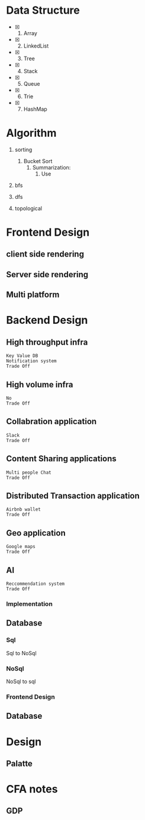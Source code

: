 # Data Structure
- [x] 1. Array
- [x] 2. LinkedList
- [x] 3. Tree
- [x] 4. Stack
- [x] 5. Queue
- [x] 6. Trie
- [x] 7. HashMap


# Algorithm
1. sorting
   1. Bucket Sort
      1. Summarization:
         1. Use 
2. bfs
   
3. dfs
4. topological

   


# Frontend Design
## client side rendering

## Server side rendering

## Multi platform

# Backend Design

## High throughput infra
    Key Value DB
    Notification system
    Trade Off
## High volume infra
    No
    Trade Off

## Collabration application
    Slack
    Trade Off

## Content Sharing applications
    Multi people Chat
    Trade Off

## Distributed Transaction application
    Airbnb wallet
    Trade Off

## Geo application
    Google maps
    Trade Off

## AI 
    Reccommendation system
    Trade Off

### Implementation

## Database

### Sql

Sql to NoSql

### NoSql

NoSql to sql

### Frontend Design

## Database

# Design

## Palatte

# CFA notes

## GDP